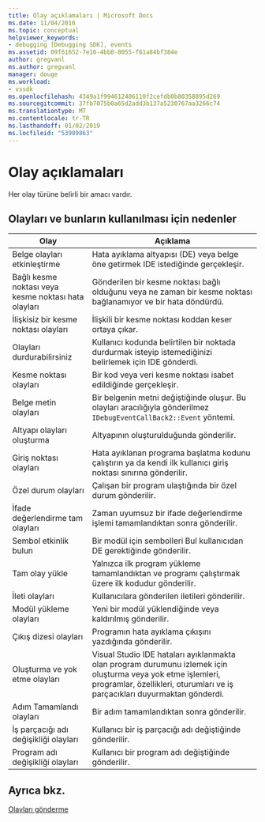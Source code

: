 ```yaml
---
title: Olay açıklamaları | Microsoft Docs
ms.date: 11/04/2016
ms.topic: conceptual
helpviewer_keywords:
- debugging [Debugging SDK], events
ms.assetid: 09f61652-7e16-4bb0-8055-f61a84bf384e
author: gregvanl
ms.author: gregvanl
manager: douge
ms.workload:
- vssdk
ms.openlocfilehash: 4349a1f994612406110f2cefdb0b80358895d269
ms.sourcegitcommit: 37fb7075b0a65d2add3b137a5230767aa3266c74
ms.translationtype: MT
ms.contentlocale: tr-TR
ms.lasthandoff: 01/02/2019
ms.locfileid: "53989863"
---
```

# <a name="event-descriptions"></a>Olay açıklamaları
Her olay türüne belirli bir amacı vardır.  
  
## <a name="events-and-the-reasons-for-their-use"></a>Olayları ve bunların kullanılması için nedenler  
  
|Olay|Açıklama|  
|-----------|-----------------|  
|Belge olayları etkinleştirme|Hata ayıklama altyapısı (DE) veya belge öne getirmek IDE istediğinde gerçekleşir.|  
|Bağlı kesme noktası veya kesme noktası hata olayları|Gönderilen bir kesme noktası bağlı olduğunu veya ne zaman bir kesme noktası bağlanamıyor ve bir hata döndürdü.|  
|İlişkisiz bir kesme noktası olayları|İlişkili bir kesme noktası koddan keser ortaya çıkar.|  
|Olayları durdurabilirsiniz|Kullanıcı kodunda belirtilen bir noktada durdurmak isteyip istemediğinizi belirlemek için IDE gönderdi.|  
|Kesme noktası olayları|Bir kod veya veri kesme noktası isabet edildiğinde gerçekleşir.|  
|Belge metin olayları|Bir belgenin metni değiştiğinde oluşur. Bu olayları aracılığıyla gönderilmez `IDebugEventCallBack2::Event` yöntemi.|  
|Altyapı olayları oluşturma|Altyapının oluşturulduğunda gönderilir.|  
|Giriş noktası olayları|Hata ayıklanan programa başlatma kodunu çalıştırın ya da kendi ilk kullanıcı giriş noktası sınırına gönderilir.|  
|Özel durum olayları|Çalışan bir program ulaştığında bir özel durum gönderilir.|  
|İfade değerlendirme tam olayları|Zaman uyumsuz bir ifade değerlendirme işlemi tamamlandıktan sonra gönderilir.|  
|Sembol etkinlik bulun|Bir modül için sembolleri Bul kullanıcıdan DE gerektiğinde gönderilir.|  
|Tam olay yükle|Yalnızca ilk program yükleme tamamlandıktan ve programı çalıştırmak üzere ilk kodudur gönderilir.|  
|İleti olayları|Kullanıcılara gönderilen iletileri gönderilir.|  
|Modül yükleme olayları|Yeni bir modül yüklendiğinde veya kaldırılmış gönderilir.|  
|Çıkış dizesi olayları|Programın hata ayıklama çıkışını yazdığında gönderilir.|  
|Oluşturma ve yok etme olayları|Visual Studio IDE hataları ayıklanmakta olan program durumunu izlemek için oluşturma veya yok etme işlemleri, programlar, özellikleri, oturumları ve iş parçacıkları duyurmaktan gönderdi.|  
|Adım Tamamlandı olayları|Bir adım tamamlandıktan sonra gönderilir.|  
|İş parçacığı adı değişikliği olayları|Kullanıcı bir iş parçacığı adı değiştiğinde gönderilir.|  
|Program adı değişikliği olayları|Kullanıcı bir program adı değiştiğinde gönderilir.|  
  
## <a name="see-also"></a>Ayrıca bkz.  
 [Olayları gönderme](../../extensibility/debugger/sending-events.md)
